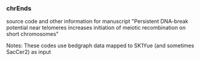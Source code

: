 ### chrEnds
source code and other information for manuscript "Persistent DNA-break potential near telomeres increases initiation of meiotic recombination on short chromosomes"

Notes:
These codes use bedgraph data mapped to SK1Yue (and sometimes SacCer2) as input

